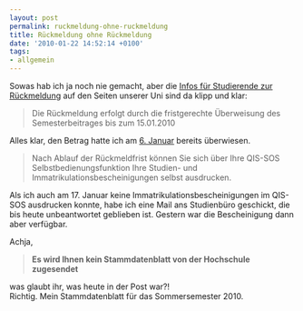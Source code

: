 ```yaml
---
layout: post
permalink: ruckmeldung-ohne-ruckmeldung
title: Rückmeldung ohne Rückmeldung
date: '2010-01-22 14:52:14 +0100'
tags:
- allgemein
---
```

<p>Sowas hab ich ja noch nie gemacht, aber die <a href="http://www.hs-rm.de/hochschule/bewerben-studieren/infos-fuer-studierende/rueckmeldung/index.html">Infos für Studierende zur Rückmeldung</a> auf den Seiten unserer Uni sind da klipp und klar:</p>
<blockquote><p>Die Rückmeldung erfolgt durch die fristgerechte Überweisung des Semesterbeitrages bis zum 15.01.2010</p></blockquote>
<p>Alles klar, den Betrag hatte ich am <a href="http://twitter.com/markusstudiert/status/7090917488">6. Januar</a> bereits überwiesen.</p>
<blockquote><p>Nach Ablauf der Rückmeldfrist können Sie sich über Ihre QIS-SOS Selbstbedienungsfunktion Ihre Studien- und Immatrikulationsbescheinigungen selbst ausdrucken.</p></blockquote>
<p>Als ich auch am 17. Januar keine Immatrikulationsbescheinigungen im QIS-SOS ausdrucken konnte, habe ich eine Mail ans Studienbüro geschickt, die bis heute unbeantwortet geblieben ist. Gestern war die Bescheinigung dann aber verfügbar.</p>
<p>Achja, </p>
<blockquote><p><strong>Es wird Ihnen kein Stammdatenblatt von der Hochschule zugesendet</strong></p></blockquote>
<p>was glaubt ihr, was heute in der Post war?!<br />
Richtig. Mein Stammdatenblatt für das Sommersemester 2010.</p>
